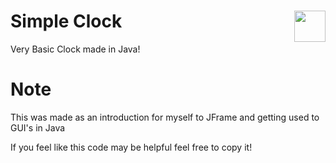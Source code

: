 # Simple Clock <img align="right" src="https://www.pngitem.com/pimgs/m/0-5145_simple-medium-image-simple-clock-clipart-hd-png.png"  width="50" height="50" />
Very Basic Clock made in Java!

# Note
This was made as an introduction for myself to JFrame and getting used to GUI's in Java

If you feel like this code may be helpful feel free to copy it!
